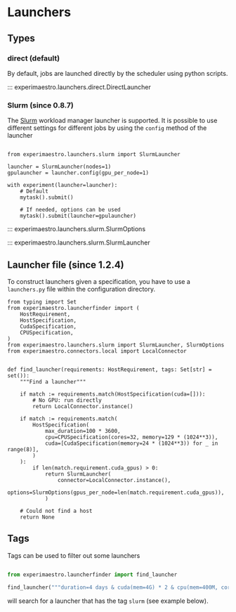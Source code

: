 # Launchers

## Types

### direct (default)

By default, jobs are launched directly by the scheduler using python scripts.

::: experimaestro.launchers.direct.DirectLauncher

### Slurm (since 0.8.7)

The [Slurm](https://slurm.schedmd.com/documentation.html) workload manager launcher is supported.
It is possible to use different settings for different jobs by using the `config`
method of the launcher

```py3

from experimaestro.launchers.slurm import SlurmLauncher

launcher = SlurmLauncher(nodes=1)
gpulauncher = launcher.config(gpu_per_node=1)

with experiment(launcher=launcher):
    # Default
    mytask().submit()

    # If needed, options can be used
    mytask().submit(launcher=gpulauncher)
```

::: experimaestro.launchers.slurm.SlurmOptions

::: experimaestro.launchers.slurm.SlurmLauncher

## Launcher file (since 1.2.4)

To construct launchers given a specification, you have to use a `launchers.py`
file within the configuration directory.

```py3
from typing import Set
from experimaestro.launcherfinder import (
    HostRequirement,
    HostSpecification,
    CudaSpecification,
    CPUSpecification,
)
from experimaestro.launchers.slurm import SlurmLauncher, SlurmOptions
from experimaestro.connectors.local import LocalConnector


def find_launcher(requirements: HostRequirement, tags: Set[str] = set()):
    """Find a launcher"""

    if match := requirements.match(HostSpecification(cuda=[])):
        # No GPU: run directly
        return LocalConnector.instance()

    if match := requirements.match(
        HostSpecification(
            max_duration=100 * 3600,
            cpu=CPUSpecification(cores=32, memory=129 * (1024**3)),
            cuda=[CudaSpecification(memory=24 * (1024**3)) for _ in range(8)],
        )
    ):
        if len(match.requirement.cuda_gpus) > 0:
            return SlurmLauncher(
                connector=LocalConnector.instance(),
                options=SlurmOptions(gpus_per_node=len(match.requirement.cuda_gpus)),
            )

    # Could not find a host
    return None
```

## Tags

Tags can be used to filter out some launchers

```py

from experimaestro.launcherfinder import find_launcher

find_launcher("""duration=4 days & cuda(mem=4G) * 2 & cpu(mem=400M, cores=4)""", tags=["slurm"])
```
will search for a launcher that has the tag `slurm` (see example below).
